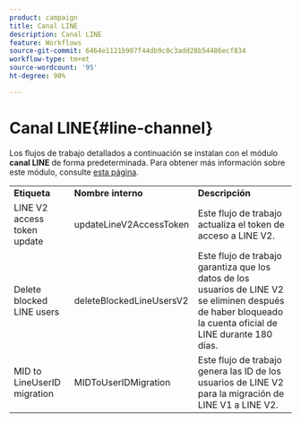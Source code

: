 ```yaml
---
product: campaign
title: Canal LINE
description: Canal LINE
feature: Workflows
source-git-commit: 6464e1121b907f44db9c0c3add28b54486ecf834
workflow-type: tm+mt
source-wordcount: '95'
ht-degree: 90%

---
```



# Canal LINE{#line-channel}

Los flujos de trabajo detallados a continuación se instalan con el módulo **canal LINE** de forma predeterminada. Para obtener más información sobre este módulo, consulte [esta página](../../v8/send/line.md).

<table> 
 <tbody> 
  <tr> 
   <td> <strong>Etiqueta</strong><br /> </td> 
   <td> <strong>Nombre interno</strong><br /> </td> 
   <td> <strong>Descripción</strong><br /> </td> 
  </tr> 
  <tr> 
   <td> <span class="uicontrol">LINE V2 access token update</span> <br /> </td> 
   <td> <span class="uicontrol">updateLineV2AccessToken</span> <br /> </td> 
   <td> Este flujo de trabajo actualiza el token de acceso a LINE V2.<br /> </td> 
  </tr> 
  <tr> 
   <td> <span class="uicontrol">Delete blocked LINE users</span> <br /> </td> 
   <td> <span class="uicontrol">deleteBlockedLineUsersV2</span> <br /> </td> 
   <td> Este flujo de trabajo garantiza que los datos de los usuarios de LINE V2 se eliminen después de haber bloqueado la cuenta oficial de LINE durante 180 días.<br /> </td> 
  </tr> 
  <tr> 
   <td> <span class="uicontrol">MID to LineUserID migration</span> <br /> </td> 
   <td> <span class="uicontrol">MIDToUserIDMigration</span> <br /> </td> 
   <td> Este flujo de trabajo genera las ID de los usuarios de LINE V2 para la migración de LINE V1 a LINE V2.<br /> </td> 
  </tr> 
 </tbody> 
</table>

